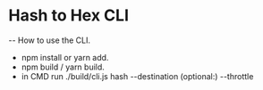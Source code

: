 <h1>Hash to Hex CLI</h1>

-- How to use the CLI.

- npm install or yarn add.
- npm build / yarn build.
- in CMD run ./build/cli.js hash <URL> --destination <DESTINATION> (optional:) --throttle <THROTTLE>
